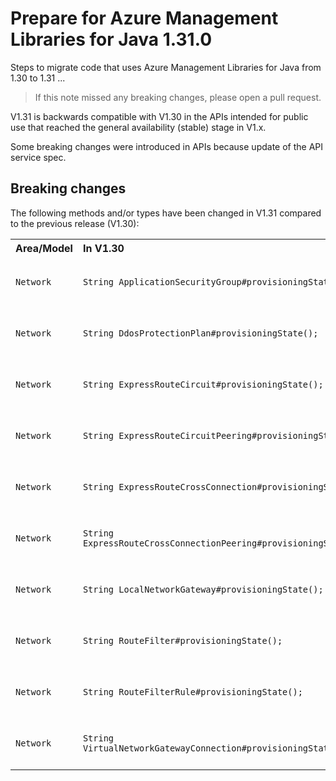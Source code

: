# Prepare for Azure Management Libraries for Java 1.31.0 #

Steps to migrate code that uses Azure Management Libraries for Java from 1.30 to 1.31 ...

> If this note missed any breaking changes, please open a pull request.


V1.31 is backwards compatible with V1.30 in the APIs intended for public use that reached the general availability (stable) stage in V1.x.

Some breaking changes were introduced in APIs because update of the API service spec.


## Breaking changes

The following methods and/or types have been changed in V1.31 compared to the previous release (V1.30):

<table>
  <tr>
    <th align=left>Area/Model</th>
    <th align=left>In V1.30</th>
    <th align=left>In V1.31</th>
    <th align=left>Remarks</th>
    <th align=left>Ref</th>
  </tr>
    <tr>
      <td><code>Network</code></td>
      <td><code>String ApplicationSecurityGroup#provisioningState();</code></td>
      <td><code>ProvisioningState ApplicationSecurityGroup#provisioningState();;</code></td>
      <td>Return type changed from <code>String</code> to <code>ProvisioningState</code></td>
      <td></td>
    </tr>
    <tr>
      <td><code>Network</code></td>
      <td><code>String DdosProtectionPlan#provisioningState();</code></td>
      <td><code>ProvisioningState DdosProtectionPlan#provisioningState();;</code></td>
      <td>Return type changed from <code>String</code> to <code>ProvisioningState</code></td>
      <td></td>
    </tr>
    <tr>
      <td><code>Network</code></td>
      <td><code>String ExpressRouteCircuit#provisioningState();</code></td>
      <td><code>ProvisioningState ExpressRouteCircuit#provisioningState();;</code></td>
      <td>Return type changed from <code>String</code> to <code>ProvisioningState</code></td>
      <td></td>
    </tr>
    <tr>
      <td><code>Network</code></td>
      <td><code>String ExpressRouteCircuitPeering#provisioningState();</code></td>
      <td><code>ProvisioningState ExpressRouteCircuitPeering#provisioningState();;</code></td>
      <td>Return type changed from <code>String</code> to <code>ProvisioningState</code></td>
      <td></td>
    </tr>
    <tr>
      <td><code>Network</code></td>
      <td><code>String ExpressRouteCrossConnection#provisioningState();</code></td>
      <td><code>ProvisioningState ExpressRouteCrossConnection#provisioningState();;</code></td>
      <td>Return type changed from <code>String</code> to <code>ProvisioningState</code></td>
      <td></td>
    </tr>
    <tr>
      <td><code>Network</code></td>
      <td><code>String ExpressRouteCrossConnectionPeering#provisioningState();</code></td>
      <td><code>ProvisioningState ExpressRouteCrossConnectionPeering#provisioningState();;</code></td>
      <td>Return type changed from <code>String</code> to <code>ProvisioningState</code></td>
      <td></td>
    </tr>
    <tr>
      <td><code>Network</code></td>
      <td><code>String LocalNetworkGateway#provisioningState();</code></td>
      <td><code>ProvisioningState LocalNetworkGateway#provisioningState();;</code></td>
      <td>Return type changed from <code>String</code> to <code>ProvisioningState</code></td>
      <td></td>
    </tr>
    <tr>
      <td><code>Network</code></td>
      <td><code>String RouteFilter#provisioningState();</code></td>
      <td><code>ProvisioningState RouteFilter#provisioningState();;</code></td>
      <td>Return type changed from <code>String</code> to <code>ProvisioningState</code></td>
      <td></td>
    </tr>
    <tr>
      <td><code>Network</code></td>
      <td><code>String RouteFilterRule#provisioningState();</code></td>
      <td><code>ProvisioningState RouteFilterRule#provisioningState();;</code></td>
      <td>Return type changed from <code>String</code> to <code>ProvisioningState</code></td>
      <td></td>
    </tr>
    <tr>
      <td><code>Network</code></td>
      <td><code>String VirtualNetworkGatewayConnection#provisioningState();</code></td>
      <td><code>ProvisioningState VirtualNetworkGatewayConnection#provisioningState();;</code></td>
      <td>Return type changed from <code>String</code> to <code>ProvisioningState</code></td>
      <td></td>
    </tr>
</table>

